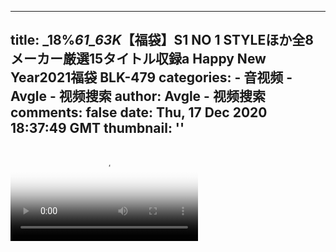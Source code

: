 
---
title: _18%_61_63K_【福袋】S1 NO 1 STYLEほか全8メーカー厳選15タイトル収録a Happy New Year2021福袋 BLK-479
categories: 
    - 音视频
    - Avgle - 视频搜索
author: Avgle - 视频搜索
comments: false
date: Thu, 17 Dec 2020 18:37:49 GMT
thumbnail: ''
---

<div>   
<video controls loop poster="https://static-clst.avgle.com/videos/tmb14/467235/1.jpg" src="https://static-clst.avgle.com/videos/tmb14/467235/preview.mp4"></video>  
</div>
            